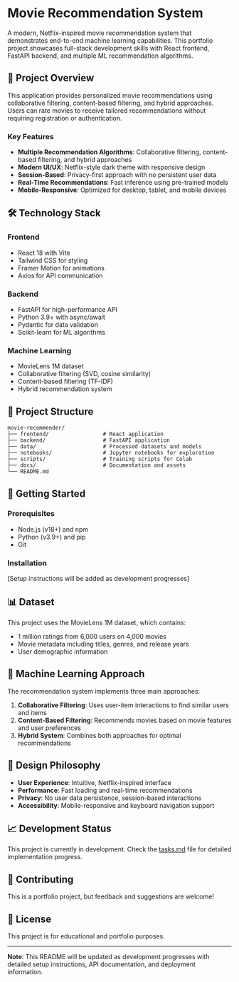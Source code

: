 # Movie Recommendation System

A modern, Netflix-inspired movie recommendation system that demonstrates end-to-end machine learning capabilities. This portfolio project showcases full-stack development skills with React frontend, FastAPI backend, and multiple ML recommendation algorithms.

## 🎯 Project Overview

This application provides personalized movie recommendations using collaborative filtering, content-based filtering, and hybrid approaches. Users can rate movies to receive tailored recommendations without requiring registration or authentication.

### Key Features

- **Multiple Recommendation Algorithms**: Collaborative filtering, content-based filtering, and hybrid approaches
- **Modern UI/UX**: Netflix-style dark theme with responsive design
- **Session-Based**: Privacy-first approach with no persistent user data
- **Real-Time Recommendations**: Fast inference using pre-trained models
- **Mobile-Responsive**: Optimized for desktop, tablet, and mobile devices

## 🛠 Technology Stack

### Frontend
- React 18 with Vite
- Tailwind CSS for styling
- Framer Motion for animations
- Axios for API communication

### Backend
- FastAPI for high-performance API
- Python 3.9+ with async/await
- Pydantic for data validation
- Scikit-learn for ML algorithms

### Machine Learning
- MovieLens 1M dataset
- Collaborative filtering (SVD, cosine similarity)
- Content-based filtering (TF-IDF)
- Hybrid recommendation system

## 📁 Project Structure

```
movie-recommender/
├── frontend/                 # React application
├── backend/                  # FastAPI application
├── data/                     # Processed datasets and models
├── notebooks/                # Jupyter notebooks for exploration
├── scripts/                  # Training scripts for Colab
├── docs/                     # Documentation and assets
└── README.md
```

## 🚀 Getting Started

### Prerequisites

- Node.js (v18+) and npm
- Python (v3.9+) and pip
- Git

### Installation

[Setup instructions will be added as development progresses]

## 📊 Dataset

This project uses the MovieLens 1M dataset, which contains:
- 1 million ratings from 6,000 users on 4,000 movies
- Movie metadata including titles, genres, and release years
- User demographic information

## 🤖 Machine Learning Approach

The recommendation system implements three main approaches:

1. **Collaborative Filtering**: Uses user-item interactions to find similar users and items
2. **Content-Based Filtering**: Recommends movies based on movie features and user preferences
3. **Hybrid System**: Combines both approaches for optimal recommendations

## 🎨 Design Philosophy

- **User Experience**: Intuitive, Netflix-inspired interface
- **Performance**: Fast loading and real-time recommendations
- **Privacy**: No user data persistence, session-based interactions
- **Accessibility**: Mobile-responsive and keyboard navigation support

## 📈 Development Status

This project is currently in development. Check the [tasks.md](.kiro/specs/movie-recommendation-system/tasks.md) file for detailed implementation progress.

## 🤝 Contributing

This is a portfolio project, but feedback and suggestions are welcome!

## 📄 License

This project is for educational and portfolio purposes.

---

**Note**: This README will be updated as development progresses with detailed setup instructions, API documentation, and deployment information.